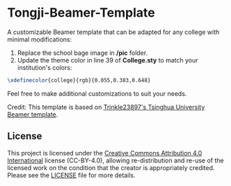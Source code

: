 # Tongji-Beamer-Template

A customizable Beamer template that can be adapted for any college with minimal modifications:

1. Replace the school bage image in **/pic** folder.
2. Update the theme color in line 39 of **College.sty** to match your institution's colors:
``` tex
\xdefinecolor{college}{rgb}{0.055,0.383,0.648}  
```

Feel free to make additional customizations to suit your needs.

Credit: This template is based on [Trinkle23897's Tsinghua University Beamer template](https://github.com/Trinkle23897/THU-Beamer-Theme).

## License

This project is licensed under the [Creative Commons Attribution 4.0 International](https://creativecommons.org/licenses/by/4.0) license (CC-BY-4.0), allowing re-distribution and re-use of the licensed work on the condition that the creator is appropriately credited. Please see the [LICENSE](/LICENSE) file for more details.
